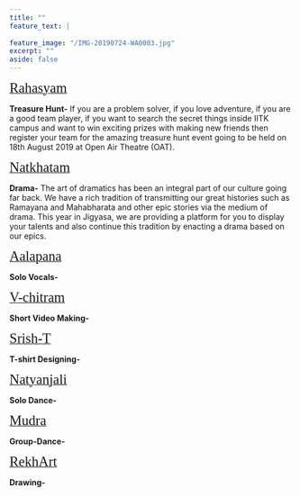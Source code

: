 ```yaml
---
title: ""
feature_text: |
  
feature_image: "/IMG-20190724-WA0003.jpg"
excerpt: ""
aside: false
---
```



[<span style="font-family:'Merriweather'; font-size:1.75em;">Rahasyam</span>](/events/iitk_quiz "A link")

**Treasure Hunt-** If you are a problem solver, if you love adventure, if you are a good team player, if you want to search the secret things inside IITK campus and want to win exciting prizes with making new friends then register your team for the amazing treasure hunt event going to be held on 18th August 2019 at Open Air Theatre (OAT).


[<span style="font-family:'Merriweather'; font-size:1.75em;">Natkhatam</span>](/events/drama "A link")

**Drama-** The art of dramatics has been an integral part of our culture going far back. We have a rich tradition of transmitting our great histories such as Ramayana and Mahabharata and other epic stories via the medium of drama. This year in Jigyasa, we are providing a platform for you to display your talents and also continue this tradition by enacting a drama based on our epics.

[<span style="font-family:'Merriweather'; font-size:1.75em;">Aalapana</span>](/events/singing "A link")

**Solo Vocals-** 

[<span style="font-family:'Merriweather'; font-size:1.75em;">V-chitram</span>](/events/video "A link")

**Short Video Making-** 

[<span style="font-family:'Merriweather'; font-size:1.75em;">Srish-T</span>](/events/t_shirt_designing "A link")

**T-shirt Designing-** 

[<span style="font-family:'Merriweather'; font-size:1.75em;">Natyanjali</span>](/events/dance "A link")

**Solo Dance-** 

[<span style="font-family:'Merriweather'; font-size:1.75em;">Mudra</span>](/events/group_dance "A link")

**Group-Dance-** 

[<span style="font-family:'Merriweather'; font-size:1.75em;">RekhArt</span>](/events/sketching "A link")

**Drawing-** 
